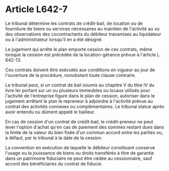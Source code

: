 # Article L642-7

Le tribunal détermine les contrats de crédit-bail, de location ou de fourniture de biens ou services nécessaires au maintien de l'activité au vu des observations des cocontractants du débiteur transmises au liquidateur ou à l'administrateur lorsqu'il en a été désigné.

Le jugement qui arrête le plan emporte cession de ces contrats, même lorsque la cession est précédée de la location-gérance prévue à l'article L. 642-13.

Ces contrats doivent être exécutés aux conditions en vigueur au jour de l'ouverture de la procédure, nonobstant toute clause contraire.

Le tribunal peut, si un contrat de bail soumis au chapitre V du titre IV du livre Ier portant sur un ou plusieurs immeubles ou locaux utilisés pour l'activité de l'entreprise figure dans le plan de cession, autoriser dans le jugement arrêtant le plan le repreneur à adjoindre à l'activité prévue au contrat des activités connexes ou complémentaires. Le tribunal statue après avoir entendu ou dûment appelé le bailleur.

En cas de cession d'un contrat de crédit-bail, le crédit-preneur ne peut lever l'option d'achat qu'en cas de paiement des sommes restant dues dans la limite de la valeur du bien fixée d'un commun accord entre les parties ou, à défaut, par le tribunal à la date de la cession.

La convention en exécution de laquelle le débiteur constituant conserve l'usage ou la jouissance de biens ou droits transférés à titre de garantie dans un patrimoine fiduciaire ne peut être cédée au cessionnaire, sauf accord des bénéficiaires du contrat de fiducie.
